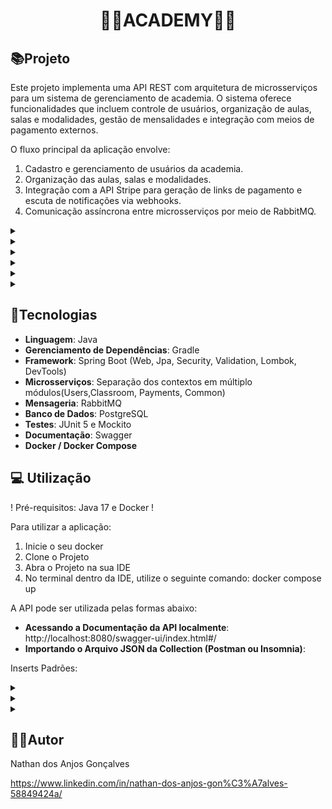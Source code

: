 <h1 align="center"> 🏋️‍♂️ACADEMY🏋️‍♂️  </h1>


## 📚Projeto

Este projeto implementa uma API REST com arquitetura de microsserviços para um sistema de gerenciamento de academia. O sistema oferece funcionalidades que incluem controle de usuários, organização de aulas, salas e modalidades, gestão de mensalidades e integração com meios de pagamento externos.

O fluxo principal da aplicação envolve:

1. Cadastro e gerenciamento de usuários da academia.
2. Organização das aulas, salas e modalidades.
3. Integração com a API Stripe para geração de links de pagamento e escuta de notificações via webhooks.
4. Comunicação assíncrona entre microsserviços por meio de RabbitMQ.


<details>
<summary><b></b></summary>
<img src="" alt="">
</details>

<details>
<summary><b></b></summary>
<img src="" alt="">
</details>

<details>
<summary><b></b></summary>
<img src="" alt="">
</details>

<details>
<summary><b></b></summary>
<img src="" alt="">
</details>

<details>
<summary><b></b></summary>
<img src="" alt="">
</details>

<details>
<summary><b></b></summary>
<img src="" alt="">
</details>


## 🔧Tecnologias

- **Linguagem**: Java
- **Gerenciamento de Dependências**: Gradle
- **Framework**: Spring Boot (Web, Jpa, Security, Validation, Lombok, DevTools)
- **Microsserviços**: Separação dos contextos em múltiplo módulos(Users,Classroom, Payments, Common)
- **Mensageria**: RabbitMQ
- **Banco de Dados**: PostgreSQL
- **Testes**: JUnit 5 e Mockito 
- **Documentação**: Swagger
- **Docker / Docker Compose**

## 💻 Utilização

! Pré-requisitos: Java 17 e Docker !

Para utilizar a aplicação:

1. Inicie o seu docker
2. Clone o Projeto 
3. Abra o Projeto na sua IDE
4. No terminal dentro da IDE, utilize o seguinte comando: docker compose up 

A API pode ser utilizada pelas formas abaixo:
- **Acessando a Documentação da API localmente**: http://localhost:8080/swagger-ui/index.html#/
- **Importando o Arquivo JSON da Collection (Postman ou Insomnia)**: 

Inserts Padrões:

<details>
<summary><b></b></summary>
<img src="" alt="">
</details>

<details>
<summary><b></b></summary>
<img src="" alt="">
</details>

<details>
<summary><b></b></summary>
<img src="" alt="">
<img src="" alt="">
</details>

## 👨‍💻Autor
Nathan dos Anjos Gonçalves

https://www.linkedin.com/in/nathan-dos-anjos-gon%C3%A7alves-58849424a/
